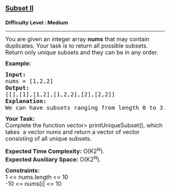 <h2><a href="https://practice.geeksforgeeks.org/problems/subset-sum-ii/1?utm_source=youtube&utm_medium=collab_striver_ytdescription&utm_campaign=subset-sum-ii">Subset II</a></h2><h3>Difficulty Level : Medium</h3><hr><div class="problems_problem_content__Xm_eO"><p><span style="font-size:18px">You are given an integer array <strong>nums</strong> that may contain duplicates. Your task is to return all possible subsets. Return only unique subsets and they can be in any order.</span></p>

<p><span style="font-size:18px"><strong>Example:</strong> </span></p>

<pre style="position: relative;"><span style="font-size:18px"><strong>Input:</strong> 
nums = [1,2,2] 
<strong>Output:</strong> 
[[],[1],[1,2],[1,2,2],[2],[2,2]]
<strong>Explanation:</strong> 
We can have subsets ranging from length 0 to 3. which are listed above. Also the subset [1,2] appears twice but is printed only once as we require only unique subsets.</span><div class="open_grepper_editor" title="Edit &amp; Save To Grepper"></div></pre>

<p><span style="font-size:18px"><strong>Your Task:</strong><br>
Complete the function vector&gt; printUniqueSubset(), which takes &nbsp;a vector nums and return a vector of vector consisting of all unique subsets.</span></p>

<p><span style="font-size:18px"><strong>Expected Time Complexity:</strong> O(K2<sup>N</sup>).<br>
<strong>Expected Auxiliary Space:</strong> O(K2<sup>N</sup>).</span></p>

<p><span style="font-size:18px"><strong>Constraints:</strong><br>
1 &lt;= nums.length &lt;= 10<br>
-10 &lt;= nums[i] &lt;= 10</span></p>
</div>